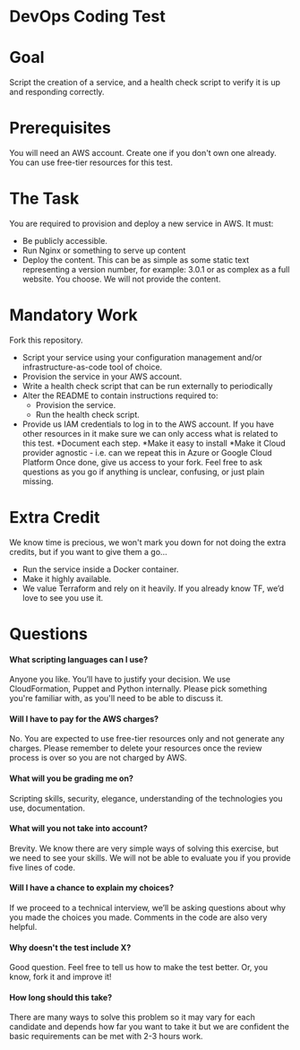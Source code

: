 DevOps Coding Test
==================

# Goal

Script the creation of a service, and a health check script to verify it is up and responding correctly.

# Prerequisites

You will need an AWS account. Create one if you don't own one already. You can use free-tier resources for this test.

# The Task

You are required to provision and deploy a new service in AWS. It must:

* Be publicly accessible.
* Run Nginx  or something to serve up content
* Deploy the content. This can be as simple as some static text representing a version number, for example:
3.0.1
or as complex as a full website. You choose. We will not provide the content.

# Mandatory Work

Fork this repository.

* Script your service using your configuration management and/or infrastructure-as-code tool of choice.
* Provision the service in your AWS account.
* Write a health check script that can be run externally to periodically 
* Alter the README to contain instructions required to:
  * Provision the service.
  * Run the health check script.
* Provide us IAM credentials to log in to the AWS account. If you have other resources in it make sure we can only access what is related to this test.
*Document each step.
*Make it easy to install
*Make it Cloud provider agnostic - i.e. can we repeat this in Azure or Google Cloud Platform
Once done, give us access to your fork. Feel free to ask questions as you go if anything is unclear, confusing, or just plain missing.

# Extra Credit

We know time is precious, we won't mark you down for not doing the extra credits, but if you want to give them a go...

* Run the service inside a Docker container.
* Make it highly available.
* We value Terraform and rely on it heavily. If you already know TF, we’d love to see you use it.

# Questions

#### What scripting languages can I use?

Anyone you like. You’ll have to justify your decision. We use CloudFormation, Puppet and Python internally. Please pick something you're familiar with, as you'll need to be able to discuss it.

#### Will I have to pay for the AWS charges?

No. You are expected to use free-tier resources only and not generate any charges. Please remember to delete your resources once the review process is over so you are not charged by AWS.

#### What will you be grading me on?

Scripting skills, security, elegance, understanding of the technologies you use, documentation.

#### What will you not take into account?

Brevity. We know there are very simple ways of solving this exercise, but we need to see your skills. We will not be able to evaluate you if you provide five lines of code.

#### Will I have a chance to explain my choices?

If we proceed to a technical interview, we’ll be asking questions about why you made the choices you made. Comments in the code are also very helpful.

#### Why doesn't the test include X?

Good question. Feel free to tell us how to make the test better. Or, you know, fork it and improve it!

#### How long should this take?
There are many ways to solve this problem so it may vary for each candidate and depends how far you want to take it but we are confident the basic requirements can be met with 2-3 hours work.
